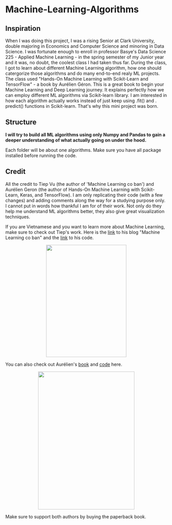 # Machine-Learning-Algorithms


## Inspiration
When I was doing this project, I was a rising Senior at Clark University, double majoring in Economics and Computer Science and minoring in Data Science. I was fortunate enough to enroll in professor Basye's Data Science 225 - Applied Machine Learning - in the spring semester of my Junior year and it was, no doubt, the coolest class I had taken thus far.  During the class, I got to learn about different Machine Learning algorithm, how one should catergorize those algorithms and do many end-to-end realy ML projects. The class used "Hands-On Machine Learning with Scikit-Learn and TensorFlow" - a book by Aurélien Géron. This is a great book to begin your Machine Learning and Deep Learning journey. It explains perfectly how we can employ different ML algorithms via Scikit-learn library. I am interested in how each algorithm actually works instead of just keep using .fit() and . predict() functions in Scikit-learn. That's why this mini project was born. 


## Structure
**I will try to build all ML algorithms using only Numpy and Pandas to gain a deeper understanding of what actually going on under the hood.**

Each folder will be about one algorithms. Make sure you have all package installed before running the code. 


## Credit
All the credit to Tiep Vu (the author of 'Machine Learning co ban') and Aurélien Geron (the author of Hands-On Machine Learning with Scikit-Learn, Keras, and TensorFlow). I am only replicating their code (with a few changes) and adding comments along the way for a studying purpose only. I cannot put in words how thankful I am for of their work. Not only do they help me understand ML algorithms better, they also give great visualization techniques. 

If you are Vietnamese and you want to learn more about Machine Learning, make sure to check out Tiep's work. Here is the [link](https://machinelearningcoban.com/) to his blog "Machine Learning co ban" and the [link](https://github.com/tiepvupsu/ebookMLCB) to his code. 

<p align="center">
  <img src="https://sachvui.com/cover/2018/machine-learning-co-ban.jpg" width="250" height="350" />
</p>

You can also check out Aurélien's [book](https://www.oreilly.com/library/view/hands-on-machine-learning/9781492032632/) and [code](https://github.com/ageron/handson-ml2) here. 

<p align="center">
  <img src="https://images-na.ssl-images-amazon.com/images/I/81kv0vHJ0QL.jpg" width="300" height="430" />
</p>

Make sure to support both authors by buying the paperback book. 


